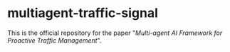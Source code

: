 # multiagent-traffic-signal
This is the official repository for the paper 
"_Multi-agent AI Framework for Proactive Traffic Management_".  
